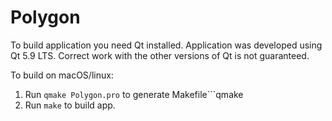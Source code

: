 # Polygon

To build application you need Qt installed. Application was developed using Qt 5.9 LTS. Correct work with the other versions of Qt is not guaranteed.

To build on macOS/linux:
1. Run ```qmake Polygon.pro``` to generate Makefile```qmake
2. Run ```make``` to build app.

